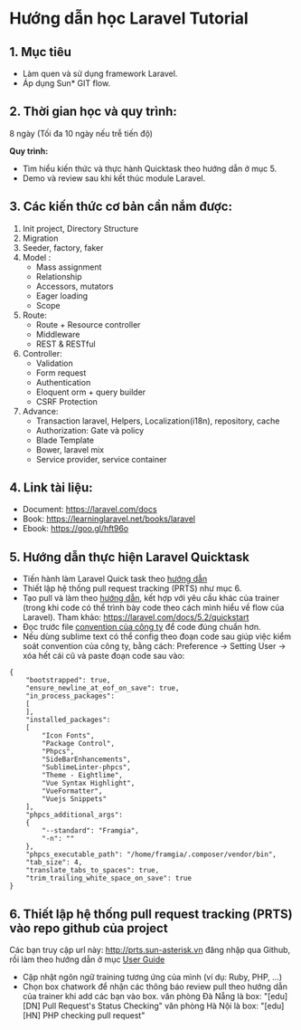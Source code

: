 # Hướng dẫn học Laravel Tutorial

## 1. Mục tiêu
- Làm quen và sử dụng framework Laravel.
- Áp dụng Sun* GIT flow.
## 2. Thời gian học và quy trình:
8 ngày (Tối đa 10 ngày nếu trễ tiến độ)

**Quy trình:**
- Tìm hiểu kiến thức và thực hành Quicktask theo hướng dẫn ở mục 5.
- Demo và review sau khi kết thúc module Laravel.

## 3. Các kiến thức cơ bản cần nắm được:
1. Init project, Directory Structure
2. Migration
3. Seeder, factory, faker
4. Model : 
	- Mass assignment
	- Relationship 
	- Accessors, mutators
	- Eager loading
	- Scope
5. Route:
	- Route + Resource controller
	- Middleware
	- REST & RESTful
6. Controller:
	- Validation
	- Form request
	- Authentication
	- Eloquent orm + query builder
	- CSRF Protection
7. Advance: 
	- Transaction laravel, Helpers, Localization(i18n), repository, cache
	- Authorization: Gate và policy
	- Blade Template
	- Bower, laravel mix
	- Service provider, service container
## 4. Link tài liệu:
* Document: https://laravel.com/docs
* Book: https://learninglaravel.net/books/laravel
* Ebook: https://goo.gl/hft96o

## 5. Hướng dẫn thực hiện Laravel Quicktask
- Tiến hành làm Laravel Quick task theo [hướng dẫn](https://docs.google.com/document/d/1kHcZpufGJZrFWWmg_qAuTb3gahDzX14nnO-Cy43HsqQ/edit)
- Thiết lập hệ thống pull request tracking (PRTS) như mục 6.
- Tạo pull và làm theo [hướng dẫn](https://docs.google.com/spreadsheets/d/1luk5S5GsirCrur2tDMwvkgBh-RoJ1z2lr0nwFjI5jAM/edit?usp=drive_web&ouid=110804383788796312369), kết hợp với yêu cầu khác của trainer (trong khi code có thể trình bày code theo cách mình hiểu về flow của Laravel).
Tham khảo: https://laravel.com/docs/5.2/quickstart
- Đọc trước file [convention của công ty](https://github.com/framgia/coding-standards/blob/master/vn/README.md#php) để code đúng chuẩn hơn.
- Nếu  dùng sublime text có thể config theo đoạn code sau giúp việc kiểm soát convention của công ty, bằng cách:
Preference -> Setting User -> xóa hết cái cũ và paste đoạn code sau vào:
```
{
	"bootstrapped": true,
	"ensure_newline_at_eof_on_save": true,
	"in_process_packages":
	[
	],
	"installed_packages":
	[
		"Icon Fonts",
		"Package Control",
		"Phpcs",
		"SideBarEnhancements",
		"SublimeLinter-phpcs",
		"Theme - Eightlime",
		"Vue Syntax Highlight",
		"VueFormatter",
		"Vuejs Snippets"
	],
	"phpcs_additional_args":
	{
		"--standard": "Framgia",
		"-n": ""
	},
	"phpcs_executable_path": "/home/framgia/.composer/vendor/bin",
	"tab_size": 4,
	"translate_tabs_to_spaces": true,
	"trim_trailing_white_space_on_save": true
}
```
## 6. Thiết lập hệ thống pull request tracking (PRTS) vào repo github của project
Các bạn truy cập url này: http://prts.sun-asterisk.vn đăng nhập qua Github, rồi làm theo hướng dẫn ở mục [User Guide](https://docs.google.com/document/d/1-4rqYPmGpDBkjvecVkjICYfdLFjw4pvxVTNYf3ebnMo/edit)

- Cập nhật ngôn ngữ training tương ứng của mình (ví dụ: Ruby, PHP, ...)
- Chọn box chatwork để nhận các thông báo review pull theo hướng dẫn của trainer khi add các bạn vào box. 
văn phòng Đà Nẵng là box: "[edu][DN] Pull Request's Status Checking"
văn phòng Hà Nội là box: "[edu][HN] PHP checking pull request"
